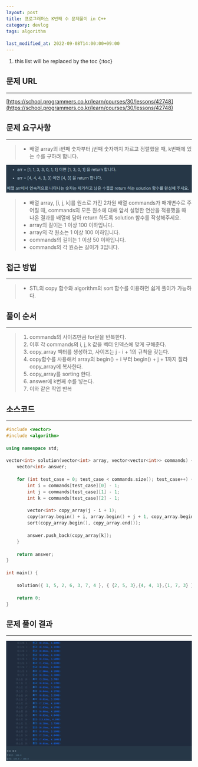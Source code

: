 ```yaml
---
layout: post
title: 프로그래머스 K번째 수 문제풀이 in C++
category: devlog
tags: algorithm

last_modified_at: 2022-09-08T14:00:00+09:00
---
```


1. this list will be replaced by the toc
{:toc}

## 문제 URL
---
[https://school.programmers.co.kr/learn/courses/30/lessons/42748](https://school.programmers.co.kr/learn/courses/30/lessons/42748)

## 문제 요구사항
---
> + 배열 array의 i번째 숫자부터 j번째 숫자까지 자르고 정렬했을 때, k번째에 있는 수를 구하려 합니다.

<img src="/assets/img/post-img/algorithm/2022-09-05-pgs-Lv1_HateSameNumber/problem-requirement1.jpg">

> + 배열 array, [i, j, k]를 원소로 가진 2차원 배열 commands가 매개변수로 주어질 때, commands의 모든 원소에 대해 앞서 설명한 연산을 적용했을 때 나온 결과를 배열에 담아 return 하도록 solution 함수를 작성해주세요.
> + array의 길이는 1 이상 100 이하입니다.
> + array의 각 원소는 1 이상 100 이하입니다.
> + commands의 길이는 1 이상 50 이하입니다.
> + commands의 각 원소는 길이가 3입니다.

## 접근 방법
---
> + STL의 copy 함수와 algorithm의 sort 함수를 이용하면 쉽게 풀이가 가능하다.

## 풀이 순서
---
> 1. commands의 사이즈만큼 for문을 반복한다.
> 2. 이후 각 commands의 i, j, k 값을 벡터 인덱스에 맞게 구해준다.
> 3. copy_array 벡터를 생성하고, 사이즈는 j - i + 1의 규칙을 갖는다.
> 4. copy함수를 사용해서 array의 begin() + i 부터 begin() + j + 1까지 잘라 copy_array에 복사한다.
> 5. copy_array를 sorting 한다.
> 6. answer에 k번째 수를 넣는다.
> 7. 이와 같은 작업 반복

## 소스코드
---
~~~c++
#include <vector>
#include <algorithm>

using namespace std;

vector<int> solution(vector<int> array, vector<vector<int>> commands) {
    vector<int> answer;

    for (int test_case = 0; test_case < commands.size(); test_case++) {
        int i = commands[test_case][0] - 1;
        int j = commands[test_case][1] - 1;
        int k = commands[test_case][2] - 1;

        vector<int> copy_array(j - i + 1);
        copy(array.begin() + i, array.begin() + j + 1, copy_array.begin());
        sort(copy_array.begin(), copy_array.end());

        answer.push_back(copy_array[k]);
    }

    return answer;
}

int main() {

    solution({ 1, 5, 2, 6, 3, 7, 4 }, { {2, 5, 3},{4, 4, 1},{1, 7, 3} });

    return 0;
}
~~~

## 문제 풀이 결과
---
<img src="/assets/img/post-img/algorithm/2022-09-06-pgs-Lv1_CreatePrimeNumber/result.jpg">